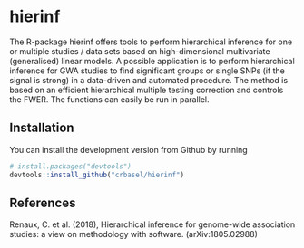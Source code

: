 
<!-- README.md is generated from README.Rmd. Please edit that file -->
<!-- build with rmarkdown::render("README.Rmd") -->
hierinf
=======

The R-package hierinf offers tools to perform hierarchical inference for one or multiple studies / data sets based on high-dimensional multivariate (generalised) linear models. A possible application is to perform hierarchical inference for GWA studies to find significant groups or single SNPs (if the signal is strong) in a data-driven and automated procedure. The method is based on an efficient hierarchical multiple testing correction and controls the FWER. The functions can easily be run in parallel.

Installation
------------

You can install the development version from Github by running

``` r
# install.packages("devtools")
devtools::install_github("crbasel/hierinf")
```

References
----------

Renaux, C. et al. (2018), Hierarchical inference for genome-wide association studies: a view on methodology with software. (arXiv:1805.02988)
